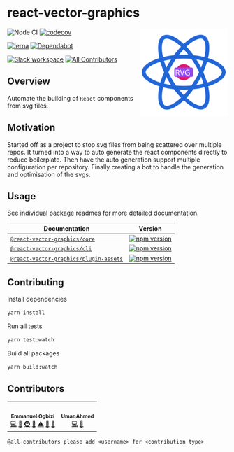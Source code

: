 # react-vector-graphics

<span><img align="right" width="200" height="200" src="./assets/logo.svg" alt="Logo"></span>

![Node CI](https://github.com/tophat/react-vector-graphics/workflows/Node%20CI/badge.svg)
[![codecov](https://codecov.io/gh/tophat/react-vector-graphics/branch/master/graph/badge.svg)](https://codecov.io/gh/tophat/react-vector-graphics)

[![lerna](https://img.shields.io/badge/maintained%20with-lerna-cc00ff.svg)](https://lerna.js.org/)
[![Dependabot](https://flat.badgen.net/dependabot/tophat/yvm?icon=dependabot)](https://app.dependabot.com/accounts/tophat/repos/137530684)

[![Slack workspace](https://slackinvite.dev.tophat.com/badge.svg)](https://opensource.tophat.com/slack)<!-- ALL-CONTRIBUTORS-BADGE:START - Do not remove or modify this section -->
[![All Contributors](https://img.shields.io/badge/all_contributors-2-orange.svg?style=flat-square)](#contributors-)<!-- ALL-CONTRIBUTORS-BADGE:END -->

## Overview

Automate the building of `React` components from svg files.

## Motivation

Started off as a project to stop svg files from being scattered over multiple repos. It turned into a way to auto generate the react components directly to reduce boilerplate. Then have the auto generation support multiple configuration per repository. Finally creating a bot to handle the generation and optimisation of the svgs.

## Usage

See individual package readmes for more detailed documentation.

| Documentation                                                                | Version                                                                                                                                                     |
| ---------------------------------------------------------------------------- | ----------------------------------------------------------------------------------------------------------------------------------------------------------- |
| [`@react-vector-graphics/core`](./packages/core/README.md)                   | [![npm version](https://img.shields.io/npm/v/@react-vector-graphics/core.svg)](https://www.npmjs.com/package/@react-vector-graphics/core)                   |
| [`@react-vector-graphics/cli`](./packages/cli/README.md)                     | [![npm version](https://img.shields.io/npm/v/@react-vector-graphics/cli.svg)](https://www.npmjs.com/package/@react-vector-graphics/cli)                     |
| [`@react-vector-graphics/plugin-assets`](./packages/plugin-assets/README.md) | [![npm version](https://img.shields.io/npm/v/@react-vector-graphics/plugin-assets.svg)](https://www.npmjs.com/package/@react-vector-graphics/plugin-assets) |

## Contributing

Install dependencies

```sh
yarn install
```

Run all tests

```sh
yarn test:watch
```

Build all packages

```sh
yarn build:watch
```

## Contributors

<!-- ALL-CONTRIBUTORS-LIST:START - Do not remove or modify this section -->
<!-- prettier-ignore-start -->
<!-- markdownlint-disable -->
<table>
  <tr>
    <td align="center"><a href="http://emmanuel.ogbizi.com"><img src="https://avatars0.githubusercontent.com/u/2528959?v=4" width="100px;" alt=""/><br /><sub><b>Emmanuel Ogbizi</b></sub></a><br /><a href="https://github.com/tophat/react-vector-graphics/commits?author=iamogbz" title="Code">💻</a> <a href="#ideas-iamogbz" title="Ideas, Planning, & Feedback">🤔</a> <a href="#infra-iamogbz" title="Infrastructure (Hosting, Build-Tools, etc)">🚇</a> <a href="#maintenance-iamogbz" title="Maintenance">🚧</a> <a href="https://github.com/tophat/react-vector-graphics/commits?author=iamogbz" title="Tests">⚠️</a> <a href="#design-iamogbz" title="Design">🎨</a> <a href="https://github.com/tophat/react-vector-graphics/commits?author=iamogbz" title="Documentation">📖</a></td>
    <td align="center"><a href="https://github.com/umar-ahmed"><img src="https://avatars1.githubusercontent.com/u/8302959?v=4" width="100px;" alt=""/><br /><sub><b>Umar Ahmed</b></sub></a><br /><a href="https://github.com/tophat/react-vector-graphics/commits?author=umar-ahmed" title="Code">💻</a> <a href="#ideas-umar-ahmed" title="Ideas, Planning, & Feedback">🤔</a></td>
  </tr>
</table>

<!-- markdownlint-enable -->
<!-- prettier-ignore-end -->

<!-- ALL-CONTRIBUTORS-LIST:END -->

```txt
@all-contributors please add <username> for <contribution type>
```
